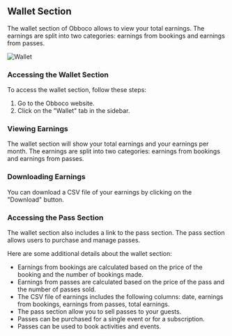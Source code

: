 ## Wallet Section

The wallet section of Obboco allows to view your total earnings. The earnings are split into two categories: earnings from bookings and earnings from passes.

![Wallet](/wallet.png)

### Accessing the Wallet Section

To access the wallet section, follow these steps:

1. Go to the Obboco website.
2. Click on the "Wallet" tab in the sidebar.

### Viewing Earnings

The wallet section will show your total earnings and your earnings per month. The earnings are split into two categories: earnings from bookings and earnings from passes.

### Downloading Earnings

You can download a CSV file of your earnings by clicking on the "Download" button.

### Accessing the Pass Section

The wallet section also includes a link to the pass section. The pass section allows users to purchase and manage passes.

Here are some additional details about the wallet section:

* Earnings from bookings are calculated based on the price of the booking and the number of bookings made.
* Earnings from passes are calculated based on the price of the pass and the number of passes sold.
* The CSV file of earnings includes the following columns: date, earnings from bookings, earnings from passes, total earnings.
* The pass section allow you to sell passes to your guests.
* Passes can be purchased for a single event or for a subscription.
* Passes can be used to book activities and events.